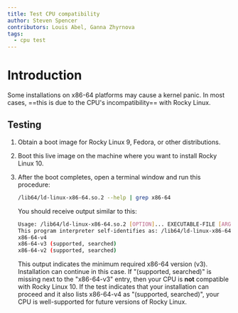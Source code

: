 ```yaml
---
title: Test CPU compatibility
author: Steven Spencer
contributors: Louis Abel, Ganna Zhyrnova
tags:
  - cpu test 
---
```


# Introduction

Some installations on x86-64 platforms may cause a kernel panic. In most cases, ==this is due to the CPU's incompatibility== with Rocky Linux.

## Testing

1. Obtain a boot image for Rocky Linux 9, Fedora, or other distributions.

2. Boot this live image on the machine where you want to install Rocky Linux 10.

3. After the boot completes, open a terminal window and run this procedure:

    ```bash
    /lib64/ld-linux-x86-64.so.2 --help | grep x86-64
    ```

    You should receive output similar to this:

    ```bash
    Usage: /lib64/ld-linux-x86-64.so.2 [OPTION]... EXECUTABLE-FILE [ARGS-FOR-PROGRAM...]
    This program interpreter self-identifies as: /lib64/ld-linux-x86-64.so.2
    x86-64-v4
    x86-64-v3 (supported, searched)
    x86-64-v2 (supported, searched)
    ```

    This output indicates the minimum required x86-64 version (v3). Installation can continue in this case. If "(supported, searched)" is missing next to the "x86-64-v3" entry, then your CPU is **not** compatible with Rocky Linux 10. If the test indicates that your installation can proceed and it also lists x86-64-v4 as "(supported, searched)", your CPU is well-supported for future versions of Rocky Linux.
